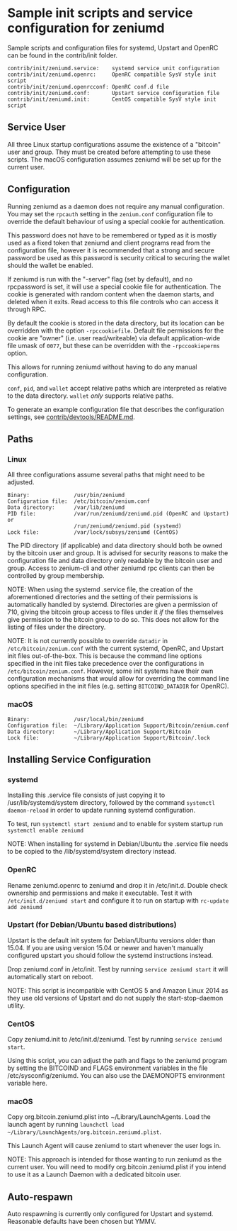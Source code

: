 Sample init scripts and service configuration for zeniumd
==========================================================

Sample scripts and configuration files for systemd, Upstart and OpenRC
can be found in the contrib/init folder.

    contrib/init/zeniumd.service:    systemd service unit configuration
    contrib/init/zeniumd.openrc:     OpenRC compatible SysV style init script
    contrib/init/zeniumd.openrcconf: OpenRC conf.d file
    contrib/init/zeniumd.conf:       Upstart service configuration file
    contrib/init/zeniumd.init:       CentOS compatible SysV style init script

Service User
---------------------------------

All three Linux startup configurations assume the existence of a "bitcoin" user
and group.  They must be created before attempting to use these scripts.
The macOS configuration assumes zeniumd will be set up for the current user.

Configuration
---------------------------------

Running zeniumd as a daemon does not require any manual configuration. You may
set the `rpcauth` setting in the `zenium.conf` configuration file to override
the default behaviour of using a special cookie for authentication.

This password does not have to be remembered or typed as it is mostly used
as a fixed token that zeniumd and client programs read from the configuration
file, however it is recommended that a strong and secure password be used
as this password is security critical to securing the wallet should the
wallet be enabled.

If zeniumd is run with the "-server" flag (set by default), and no rpcpassword is set,
it will use a special cookie file for authentication. The cookie is generated with random
content when the daemon starts, and deleted when it exits. Read access to this file
controls who can access it through RPC.

By default the cookie is stored in the data directory, but its location can be
overridden with the option `-rpccookiefile`. Default file permissions for the
cookie are "owner" (i.e. user read/writeable) via default application-wide file
umask of `0077`, but these can be overridden with the `-rpccookieperms` option.

This allows for running zeniumd without having to do any manual configuration.

`conf`, `pid`, and `wallet` accept relative paths which are interpreted as
relative to the data directory. `wallet` *only* supports relative paths.

To generate an example configuration file that describes the configuration settings,
see [contrib/devtools/README.md](../contrib/devtools/README.md#gen-zenium-confsh).

Paths
---------------------------------

### Linux

All three configurations assume several paths that might need to be adjusted.

    Binary:              /usr/bin/zeniumd
    Configuration file:  /etc/bitcoin/zenium.conf
    Data directory:      /var/lib/zeniumd
    PID file:            /var/run/zeniumd/zeniumd.pid (OpenRC and Upstart) or
                         /run/zeniumd/zeniumd.pid (systemd)
    Lock file:           /var/lock/subsys/zeniumd (CentOS)

The PID directory (if applicable) and data directory should both be owned by the
bitcoin user and group. It is advised for security reasons to make the
configuration file and data directory only readable by the bitcoin user and
group. Access to zenium-cli and other zeniumd rpc clients can then be
controlled by group membership.

NOTE: When using the systemd .service file, the creation of the aforementioned
directories and the setting of their permissions is automatically handled by
systemd. Directories are given a permission of 710, giving the bitcoin group
access to files under it _if_ the files themselves give permission to the
bitcoin group to do so. This does not allow
for the listing of files under the directory.

NOTE: It is not currently possible to override `datadir` in
`/etc/bitcoin/zenium.conf` with the current systemd, OpenRC, and Upstart init
files out-of-the-box. This is because the command line options specified in the
init files take precedence over the configurations in
`/etc/bitcoin/zenium.conf`. However, some init systems have their own
configuration mechanisms that would allow for overriding the command line
options specified in the init files (e.g. setting `BITCOIND_DATADIR` for
OpenRC).

### macOS

    Binary:              /usr/local/bin/zeniumd
    Configuration file:  ~/Library/Application Support/Bitcoin/zenium.conf
    Data directory:      ~/Library/Application Support/Bitcoin
    Lock file:           ~/Library/Application Support/Bitcoin/.lock

Installing Service Configuration
-----------------------------------

### systemd

Installing this .service file consists of just copying it to
/usr/lib/systemd/system directory, followed by the command
`systemctl daemon-reload` in order to update running systemd configuration.

To test, run `systemctl start zeniumd` and to enable for system startup run
`systemctl enable zeniumd`

NOTE: When installing for systemd in Debian/Ubuntu the .service file needs to be copied to the /lib/systemd/system directory instead.

### OpenRC

Rename zeniumd.openrc to zeniumd and drop it in /etc/init.d.  Double
check ownership and permissions and make it executable.  Test it with
`/etc/init.d/zeniumd start` and configure it to run on startup with
`rc-update add zeniumd`

### Upstart (for Debian/Ubuntu based distributions)

Upstart is the default init system for Debian/Ubuntu versions older than 15.04. If you are using version 15.04 or newer and haven't manually configured upstart you should follow the systemd instructions instead.

Drop zeniumd.conf in /etc/init.  Test by running `service zeniumd start`
it will automatically start on reboot.

NOTE: This script is incompatible with CentOS 5 and Amazon Linux 2014 as they
use old versions of Upstart and do not supply the start-stop-daemon utility.

### CentOS

Copy zeniumd.init to /etc/init.d/zeniumd. Test by running `service zeniumd start`.

Using this script, you can adjust the path and flags to the zeniumd program by
setting the BITCOIND and FLAGS environment variables in the file
/etc/sysconfig/zeniumd. You can also use the DAEMONOPTS environment variable here.

### macOS

Copy org.bitcoin.zeniumd.plist into ~/Library/LaunchAgents. Load the launch agent by
running `launchctl load ~/Library/LaunchAgents/org.bitcoin.zeniumd.plist`.

This Launch Agent will cause zeniumd to start whenever the user logs in.

NOTE: This approach is intended for those wanting to run zeniumd as the current user.
You will need to modify org.bitcoin.zeniumd.plist if you intend to use it as a
Launch Daemon with a dedicated bitcoin user.

Auto-respawn
-----------------------------------

Auto respawning is currently only configured for Upstart and systemd.
Reasonable defaults have been chosen but YMMV.

